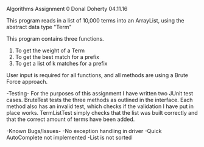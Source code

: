 Algorithms Assignment 0
Donal Doherty
04.11.16

This program reads in a list of 10,000 terms into an ArrayList, using the abstract data type "Term"

This program contains three functions.
1. To get the weight of a Term
2. To get the best match for a prefix
3. To get a list of k matches for a prefix

User input is required for all functions, and all methods are using a Brute Force approach.

-Testing-
For the purposes of this assignment I have written two JUnit test cases.
BruteTest tests the three methods as outlined in the interface.
Each method also has an invalid test, which checks if the validation I have put in place works.
TermListTest simply checks that the list was built correctly and that the correct amount of terms have been added.

-Known Bugs/Issues-
-No exception handling in driver
-Quick AutoComplete not implemented
-List is not sorted

